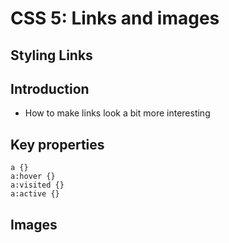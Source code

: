 # CSS 5: Links and images


## Styling Links


## Introduction

- How to make links look a bit more interesting


## Key properties

```
a {}
a:hover {}
a:visited {}
a:active {}

```


## Images





